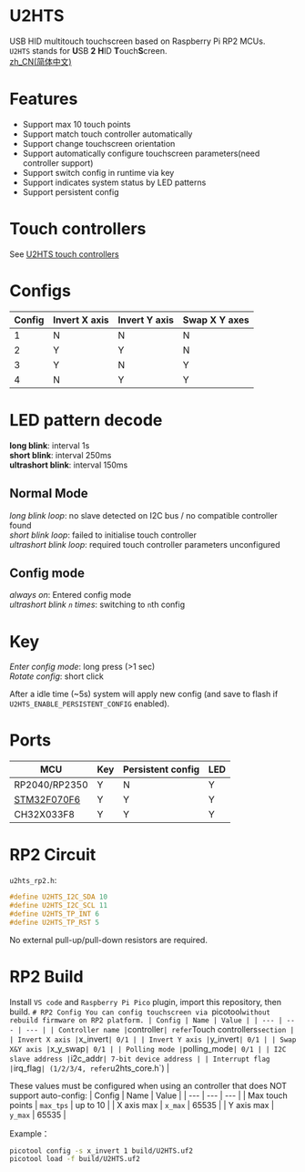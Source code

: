 # U2HTS
USB HID multitouch touchscreen based on Raspberry Pi RP2 MCUs.  
`U2HTS` stands for **U**SB **2** **H**ID **T**ouch**S**creen.  
[zh_CN(简体中文)](./README_zh.md)

# Features
- Support max 10 touch points
- Support match touch controller automatically
- Support change touchscreen orientation
- Support automatically configure touchscreen parameters(need controller support)
- Support switch config in runtime via key
- Support indicates system status by LED patterns
- Support persistent config

# Touch controllers
See [U2HTS touch controllers](https://github.com/CNflysky/u2hts_touch_controllers/blob/main/README.md)

# Configs
| Config | Invert X axis | Invert Y axis | Swap X Y axes |
| --- | --- | --- | --- |
| 1 | N | N | N |
| 2 | Y | Y | N |
| 3 | Y | N | Y |
| 4 | N | Y | Y |

# LED pattern decode
**long blink**: interval 1s  
**short blink**: interval 250ms  
**ultrashort blink**: interval 150ms  

## Normal Mode
*long blink loop*: no slave detected on I2C bus / no compatible controller found  
*short blink loop*: failed to initialise touch controller  
*ultrashort blink loop*: required touch controller parameters unconfigured    

## Config mode
*always on*: Entered config mode  
*ultrashort blink `n` times*: switching to `n`th config  

# Key
*Enter config mode*: long press (>1 sec)  
*Rotate config*: short click  

After a idle time (~5s) system will apply new config (and save to flash if `U2HTS_ENABLE_PERSISTENT_CONFIG` enabled).

# Ports
| MCU | Key | Persistent config | LED | 
| --- | --- | --- | --- |
| RP2040/RP2350 | Y | N | Y |
| [STM32F070F6](https://github.com/CNflysky/U2HTS_F070F6) | Y | Y | Y |
| CH32X033F8 | Y | Y | Y |

# RP2 Circuit
`u2hts_rp2.h`: 
```c
#define U2HTS_I2C_SDA 10
#define U2HTS_I2C_SCL 11
#define U2HTS_TP_INT 6
#define U2HTS_TP_RST 5
```
No external pull-up/pull-down resistors are required.  

# RP2 Build
Install `VS code` and `Raspberry Pi Pico` plugin, import this repository, then build.
`# RP2 Config
You can config touchscreen via `picotool` without rebuild firmware on RP2 platform.
| Config | Name | Value |
| --- | --- | --- |
| Controller name | `controller` | refer `Touch controllers` section |
| Invert X axis | `x_invert` | 0/1 |
| Invert Y axis | `y_invert` | 0/1 |
| Swap X&Y axis | `x_y_swap` | 0/1 |
| Polling mode | `polling_mode` | 0/1 |
| I2C slave address | `i2c_addr` | 7-bit device address |
| Interrupt flag | `irq_flag` | (1/2/3/4, refer `u2hts_core.h`) |
 
These values must be configured when using an controller that does NOT support auto-config:
| Config | Name | Value |
| --- | --- | --- |
| Max touch points | `max_tps` | up to 10 |
| X axis max | `x_max` | 65535 |
| Y axis max | `y_max` | 65535 |

Example：
```bash
picotool config -s x_invert 1 build/U2HTS.uf2
picotool load -f build/U2HTS.uf2
```